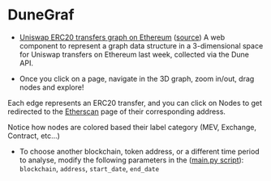 DuneGraf
=======================

* [Uniswap ERC20 transfers graph on Ethereum](https://soispoke.github.io/DuneGraf/example/large-graph/) ([source](https://github.com/soispoke/DuneGraf/blob/main/example/large-graph/index.html)) A web component to represent a graph data structure in a 3-dimensional space for Uniswap transfers on Ethereum last week, collected via the Dune API.

* Once you click on a page, navigate in the 3D graph, zoom in/out, drag nodes and explore!

Each edge represents an ERC20 transfer, and you can click on Nodes to get redirected to the [Etherscan](https://etherscan.io/) page of their corresponding 
address.

Notice how nodes are colored based their label category (MEV, Exchange, Contract, etc...)

* To choose another blockchain, token address, or a different time period to analyse, modify the following parameters in the ([main.py script](https://github.com/soispoke/DuneGraf/blob/main/main.py)):   `blockchain`, `address`, `start_date`, `end_date`


